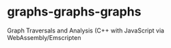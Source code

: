 # graphs-graphs-graphs
Graph Traversals and Analysis (C++ with JavaScript via WebAssembly/Emscripten
